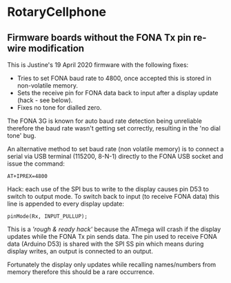 # RotaryCellphone
## Firmware boards without the FONA Tx pin re-wire modification

This is Justine's 19 April 2020 firmware with the following fixes:

* Tries to set FONA baud rate to 4800, once accepted this is stored in non-volatile memory.
* Sets the receive pin for FONA data back to input after a display update (hack - see below).
* Fixes no tone for dialled zero.

The FONA 3G is known for auto baud rate detection being unreliable therefore the baud rate wasn't getting set correctly, resulting in the 'no dial tone' bug.

An alternative method to set baud rate (non volatile memory) is to connect a serial via USB terminal (115200, 8-N-1) directly to the FONA USB socket and issue the command:

    AT+IPREX=4800

Hack: each use of the SPI bus to write to the display causes pin D53 to switch to output mode. To switch back to input (to receive FONA data) this line is appended to every display update:

    pinMode(Rx, INPUT_PULLUP);

This is a *'rough & ready hack'* because the ATmega will crash if the display updates while the FONA Tx pin sends data. The pin used to receive FONA data (Arduino D53) is shared with the SPI SS pin which means during display writes, an output is connected to an output.

Fortunately the display only updates while recalling names/numbers from memory therefore this should be a rare occurrence.
